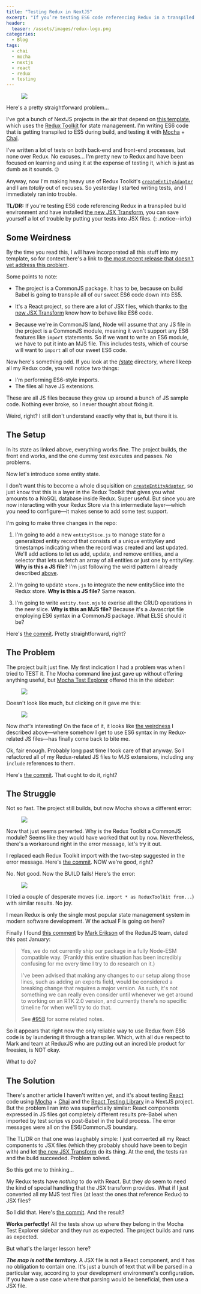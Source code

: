 ```yaml
---
title: "Testing Redux in NextJS"
excerpt: "If you’re testing ES6 code referencing Redux in a transpiled build environment, you can save yourself a lot of trouble by putting your tests into JSX files."
header:
  teaser: /assets/images/redux-logo.png
categories:
  - Blog
tags:
  - chai
  - mocha
  - nextjs
  - react
  - redux
  - testing
---
```


<figure class="align-left" style="margin-top: 10px; margin-bottom: 10px; width: 150px;">
    <img src="{{ site.url }}{{ site.baseurl }}/assets/images/redux-logo.png">
</figure>

Here's a pretty straightforward problem...

I've got a bunch of NextJS projects in the air that depend on [this template](https://github.com/karmaniverous/template-nextjs), which uses the [Redux Toolkit](https://redux-toolkit.js.org/) for state management. I'm writing ES6 code that is getting transpiled to ES5 during build, and testing it with [Mocha](https://mochajs.org/) + [Chai](https://www.chaijs.com/).

I've written a lot of tests on both back-end and front-end processes, but none over Redux. No excuses... I'm pretty new to Redux and have been focused on learning and using it at the expense of testing it, which is just as dumb as it sounds. :roll_eyes:

Anyway, now I'm making heavy use of Redux Toolkit's [`createEntityAdapter`](https://redux-toolkit.js.org/api/createEntityAdapter) and I am *totally* out of excuses. So yesterday I started writing tests, and I immediately ran into trouble.

**TL/DR:** If you're testing ES6 code referencing Redux in a transpiled build environment and have installed [the new JSX Transform](https://reactjs.org/blog/2020/09/22/introducing-the-new-jsx-transform.html), you can save yourself a lot of trouble by putting your tests into JSX files.
{: .notice--info}

## Some Weirdness

By the time you read this, I will have incorporated all this stuff into my template, so for context here's a link to [the most recent release that doesn't yet address this problem](https://github.com/karmaniverous/template-nextjs/tree/0.0.7).

Some points to note:

* The project is a CommonJS package. It has to be, because on build Babel is going to transpile all of our sweet ES6 code down into ES5.

* It's a React project, so there are a lot of JSX files, which thanks to [the new JSX Transform](https://reactjs.org/blog/2020/09/22/introducing-the-new-jsx-transform.html) know how to behave like ES6 code.

* Because we're in CommonJS land, Node will assume that any JS file in the project is a CommonJS module, meaning it won't support any ES6 features like `import` statements. So if we want to write an ES6 module, we have to put it into an MJS file. This includes tests, which of course will want to `import` all of our sweet ES6 code.

Now here's something odd. If you look at the [/state](https://github.com/karmaniverous/template-nextjs/tree/0.0.7/state) directory, where I keep all my Redux code, you will notice two things:

* I'm performing ES6-style imports.
* The files all have JS extensions.

These are all JS files because they grew up around a bunch of JS sample code. Nothing ever broke, so I never thought about fixing it.

Weird, right? I still don't understand exactly why that is, but there it is.

## The Setup

In its state as linked above, everything works fine. The project builds, the front end works, and the one dummy test executes and passes. No problems.

Now let's introduce some entity state.

I don't want this to become a whole disquisition on [`createEntityAdapter`](https://redux-toolkit.js.org/api/createEntityAdapter), so just know that this is a layer in the Redux Toolkit that gives you what amounts to a NoSQL database inside Redux. Super useful. But since you are now interacting with your Redux Store via this intermediate layer&mdash;which you need to configure&mdash;it makes sense to add some test support.

I'm going to make three changes in the repo: 

1. I'm going to add a new `entitySlice.js` to manage state for a generalized entity record that consists of a unique entityKey and timestamps indicating when the record was created and last updated. We'll add actions to let us add, update, and remove entities, and a selector that lets us fetch an array of all entities or just one by entityKey. **Why is this a JS file?** I'm just following the weird pattern I already described [above](#the-setup).

2. I'm going to update `store.js` to integrate the new entitySlice into the Redux store. **Why is this a JS file?** Same reason.

3. I'm going to write `entity.test.mjs` to exerise all the CRUD operations in the new slice. **Why is this an MJS file?** Because it's a Javascript file employing ES6 syntax in a CommonJS package. What ELSE should it be?

Here's [the commit](https://github.com/karmaniverous/template-nextjs/commit/20b7458cbfeb987bb9fbbf28c22565f1dfa3ba4b). Pretty straightforward, right?

## The Problem

The project built just fine. My first indication I had a problem was when I tried to TEST it. The Mocha command line just gave up without offering anything useful, but [Mocha Test Explorer](https://marketplace.visualstudio.com/items?itemName=hbenl.vscode-mocha-test-adapter) offered this in the sidebar:

<figure class="align-center" style="width: 313px">
    <img src="{{ site.url }}{{ site.baseurl }}/assets/images/mocha-test-explorer-sidebar-error.png">
</figure>

Doesn't look like much, but clicking on it gave me this:

<figure>
    <a href="{{ site.url }}{{ site.baseurl }}/assets/images/mocha-test-explorer-error-output.png"><img src="{{ site.url }}{{ site.baseurl }}/assets/images/mocha-test-explorer-error-output.png"></a>
</figure>

Now *that's* interesting! On the face of it, it looks like [the weirdness](#some-weirdness) I described above&mdash;where somehow I get to use ES6 syntax in my Redux-related JS files&mdash;has finally come back to bite me.

Ok, fair enough. Probably long past time I took care of that anyway. So I refactored all of my Redux-related JS files to MJS extensions, including any `include` references to them. 

Here's [the commit](https://github.com/karmaniverous/template-nextjs/commit/b4903eeca1dbbc5e3f022c589b209ac23c8e97c7). That ought to do it, right?

## The Struggle

Not so fast. The project still builds, but now Mocha shows a different error:

<figure>
    <a href="{{ site.url }}{{ site.baseurl }}/assets/images/mocha-test-explorer-error-output-2.png"><img src="{{ site.url }}{{ site.baseurl }}/assets/images/mocha-test-explorer-error-output-2.png"></a>
</figure>

Now that just seems perverted. Why is the Redux Toolkit a CommonJS module? Seems like they would have worked that out by now. Nevertheless, there's a workaround right in the error message, let's try it out.

I replaced each Redux Toolkit import with the two-step suggested in the error message. Here's [the commit](https://github.com/karmaniverous/template-nextjs/commit/bf497acd1a6f566ddb11e22824e58854036b5910). NOW we're good, right?

No. Not good. Now the BUILD fails! Here's the error:

<figure>
    <a href="{{ site.url }}{{ site.baseurl }}/assets/images/mocha-test-explorer-error-output-3.png"><img src="{{ site.url }}{{ site.baseurl }}/assets/images/mocha-test-explorer-error-output-3.png"></a>
</figure>

I tried a couple of desperate moves (i.e. `import * as ReduxToolkit from...`) with similar results. No joy.

I mean Redux is only the single most popular state management system in modern software development. W the actual F is going *on* here?

Finally I found [this comment](https://github.com/reduxjs/redux-toolkit/issues/1960#issuecomment-1021236838) by [Mark Erikson](https://github.com/markerikson) of the ReduxJS team, dated this past January:

> Yes, we do not currently ship our package in a fully Node-ESM compatible way. (Frankly this entire situation has been incredibly confusing for me every time I try to do research on it.)
>
> I've been advised that making any changes to our setup along those lines, such as adding an exports field, would be considered a breaking change that requires a major version. As such, it's not something we can really even consider until whenever we get around to working on an RTK 2.0 version, and currently there's no specific timeline for when we'll try to do that.
>
> See [#958](https://github.com/reduxjs/redux-toolkit/issues/958) for some related notes.

So it appears that right now the only reliable way to use Redux from ES6 code is by laundering it through a transpiler. Which, with all due respect to Mark and team at ReduxJS who are putting out an incredible product for freesies, is NOT okay.

What to do?

## The Solution

There's another article I haven't written yet, and it's about testing [React](https://reactjs.org/) code using [Mocha](https://mochajs.org/) + [Chai](https://www.chaijs.com/) and the [React Testing Library](https://testing-library.com/docs/react-testing-library/intro/) in a NextJS project. But the problem I ran into was superficially similar: React components expressed in JS files got completely different results pre-Babel when imported by test scrips vs post-Babel in the build process. The error messages were all on the ES6/CommonJS boundary.

The TL/DR on that one was laughably simple: I just converted all my React components to JSX files (which they probably should have been to begin with) and let [the new JSX Transform](https://reactjs.org/blog/2020/09/22/introducing-the-new-jsx-transform.html) do its thing. At the end, the tests ran and the build succeeded. Problem solved.

So this got me to thinking... 

My Redux tests have *nothing* to do with React. But they *do* seem to need the kind of special handling that the JSX transform provides. What if I just converted all my MJS test files (at least the ones that reference Redux) to JSX files? 

So I did that. Here's [the commit](https://github.com/karmaniverous/template-nextjs/commit/eba265d1421302c35eec8fec9d64bb2f6e8e73a6). And the result?

**Works perfectly!** All the tests show up where they belong in the Mocha Test Explorer sidebar and they run as expected. The project builds and runs as expected.

But what's the larger lesson here?

***The map is not the territory.*** A JSX file is not a React component, and it has no obligation to contain one. It's just a bunch of text that will be parsed in a particular way, according to your development environment's configuration. If you have a use case where that parsing would be beneficial, then use a JSX file.